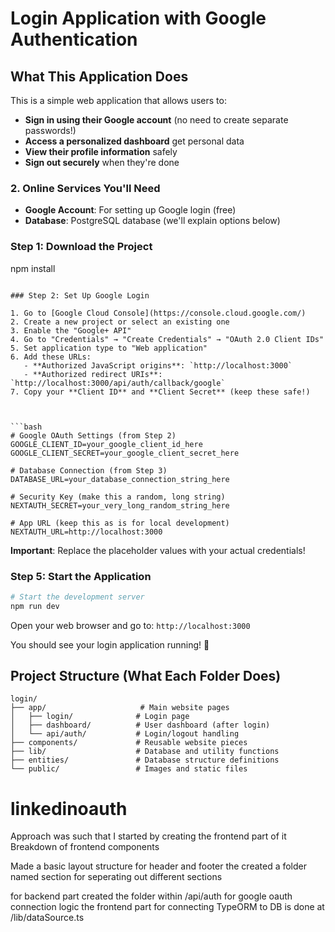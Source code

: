 # Login Application with Google Authentication

## What This Application Does

This is a simple web application that allows users to:

- **Sign in using their Google account** (no need to create separate passwords!)
- **Access a personalized dashboard** get personal data
- **View their profile information** safely
- **Sign out securely** when they're done

### 2. Online Services You'll Need

- **Google Account**: For setting up Google login (free)
- **Database**: PostgreSQL database (we'll explain options below)

### Step 1: Download the Project

npm install

````

### Step 2: Set Up Google Login

1. Go to [Google Cloud Console](https://console.cloud.google.com/)
2. Create a new project or select an existing one
3. Enable the "Google+ API"
4. Go to "Credentials" → "Create Credentials" → "OAuth 2.0 Client IDs"
5. Set application type to "Web application"
6. Add these URLs:
   - **Authorized JavaScript origins**: `http://localhost:3000`
   - **Authorized redirect URIs**: `http://localhost:3000/api/auth/callback/google`
7. Copy your **Client ID** and **Client Secret** (keep these safe!)



```bash
# Google OAuth Settings (from Step 2)
GOOGLE_CLIENT_ID=your_google_client_id_here
GOOGLE_CLIENT_SECRET=your_google_client_secret_here

# Database Connection (from Step 3)
DATABASE_URL=your_database_connection_string_here

# Security Key (make this a random, long string)
NEXTAUTH_SECRET=your_very_long_random_string_here

# App URL (keep this as is for local development)
NEXTAUTH_URL=http://localhost:3000
````

**Important**: Replace the placeholder values with your actual credentials!

### Step 5: Start the Application

```bash
# Start the development server
npm run dev
```

Open your web browser and go to: `http://localhost:3000`

You should see your login application running! 🎉

## Project Structure (What Each Folder Does)

```
login/
├── app/                     # Main website pages
│   ├── login/              # Login page
│   ├── dashboard/          # User dashboard (after login)
│   └── api/auth/           # Login/logout handling
├── components/             # Reusable website pieces
├── lib/                    # Database and utility functions
├── entities/               # Database structure definitions
└── public/                 # Images and static files
```

# linkedinoauth

Approach was such that I started by creating the frontend part of it
Breakdown of frontend components

Made a basic layout structure for header and footer
the created a folder named section for seperating out different sections

for backend part
created the folder within /api/auth for google oauth connection logic
the frontend part for connecting TypeORM to DB is done at /lib/dataSource.ts
